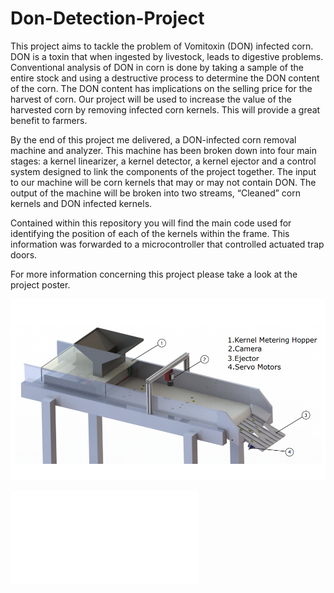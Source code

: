 # Don-Detection-Project

This project aims to tackle the problem of Vomitoxin (DON) infected corn. DON is a toxin that when ingested by livestock, leads to digestive problems. Conventional analysis of DON in corn is done by taking a sample of the entire stock and using a destructive process to determine the DON content of the corn. 
The DON content has implications on the selling price for the harvest of corn. Our project will be used to increase the value of the harvested corn by removing infected corn kernels. This will provide a great benefit to farmers. 

By the end of this project me delivered, a DON-infected corn removal machine and analyzer. This machine has been broken down into four main stages: a kernel linearizer, a kernel detector, a kernel ejector and a control system designed to link the components of the project together. The input to our machine will be corn kernels that may or may not contain DON. The output of the machine will be broken into two streams, “Cleaned” corn kernels and DON infected kernels.  

Contained within this repository you will find the main code used for identifying the position of each of the kernels within the frame. This information was forwarded to a microcontroller that controlled actuated trap doors.

For more information concerning this project please take a look at the project poster.

![Final Product](/deliverable.PNG)

![Project Poster](Project_Poster.pdf?raw=true "Optional Title")
